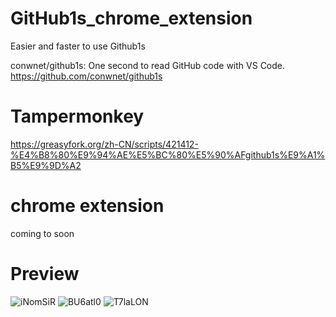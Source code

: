 # GitHub1s_chrome_extension
Easier and faster to use Github1s

conwnet/github1s: One second to read GitHub code with VS Code. 
https://github.com/conwnet/github1s 

# Tampermonkey
https://greasyfork.org/zh-CN/scripts/421412-%E4%B8%80%E9%94%AE%E5%BC%80%E5%90%AFgithub1s%E9%A1%B5%E9%9D%A2

# chrome extension
coming to soon

# Preview
![iNomSiR](https://i.imgur.com/iNomSiR.png)
![BU6atl0](https://i.imgur.com/BU6atl0.png)
![T7laLON](https://i.imgur.com/T7laLON.png)
